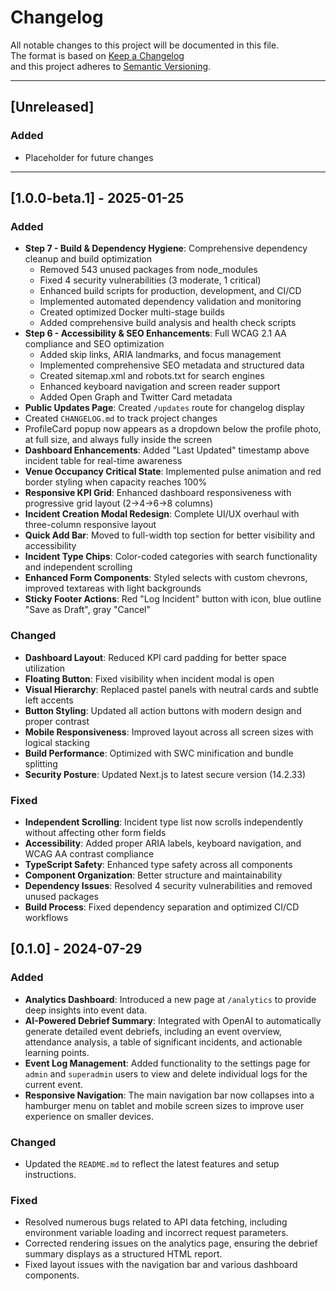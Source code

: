 # Changelog

All notable changes to this project will be documented in this file.  
The format is based on [Keep a Changelog](https://keepachangelog.com/en/1.0.0/)  
and this project adheres to [Semantic Versioning](https://semver.org/spec/v2.0.0.html).

---

## [Unreleased]
### Added
- Placeholder for future changes

---

## [1.0.0-beta.1] - 2025-01-25

### Added
- **Step 7 - Build & Dependency Hygiene**: Comprehensive dependency cleanup and build optimization
  - Removed 543 unused packages from node_modules
  - Fixed 4 security vulnerabilities (3 moderate, 1 critical)
  - Enhanced build scripts for production, development, and CI/CD
  - Implemented automated dependency validation and monitoring
  - Created optimized Docker multi-stage builds
  - Added comprehensive build analysis and health check scripts
- **Step 6 - Accessibility & SEO Enhancements**: Full WCAG 2.1 AA compliance and SEO optimization
  - Added skip links, ARIA landmarks, and focus management
  - Implemented comprehensive SEO metadata and structured data
  - Created sitemap.xml and robots.txt for search engines
  - Enhanced keyboard navigation and screen reader support
  - Added Open Graph and Twitter Card metadata
- **Public Updates Page**: Created `/updates` route for changelog display
- Created `CHANGELOG.md` to track project changes
- ProfileCard popup now appears as a dropdown below the profile photo, at full size, and always fully inside the screen
- **Dashboard Enhancements**: Added "Last Updated" timestamp above incident table for real-time awareness
- **Venue Occupancy Critical State**: Implemented pulse animation and red border styling when capacity reaches 100%
- **Responsive KPI Grid**: Enhanced dashboard responsiveness with progressive grid layout (2→4→6→8 columns)
- **Incident Creation Modal Redesign**: Complete UI/UX overhaul with three-column responsive layout
- **Quick Add Bar**: Moved to full-width top section for better visibility and accessibility
- **Incident Type Chips**: Color-coded categories with search functionality and independent scrolling
- **Enhanced Form Components**: Styled selects with custom chevrons, improved textareas with light backgrounds
- **Sticky Footer Actions**: Red "Log Incident" button with icon, blue outline "Save as Draft", gray "Cancel"

### Changed
- **Dashboard Layout**: Reduced KPI card padding for better space utilization
- **Floating Button**: Fixed visibility when incident modal is open
- **Visual Hierarchy**: Replaced pastel panels with neutral cards and subtle left accents
- **Button Styling**: Updated all action buttons with modern design and proper contrast
- **Mobile Responsiveness**: Improved layout across all screen sizes with logical stacking
- **Build Performance**: Optimized with SWC minification and bundle splitting
- **Security Posture**: Updated Next.js to latest secure version (14.2.33)

### Fixed
- **Independent Scrolling**: Incident type list now scrolls independently without affecting other form fields
- **Accessibility**: Added proper ARIA labels, keyboard navigation, and WCAG AA contrast compliance
- **TypeScript Safety**: Enhanced type safety across all components
- **Component Organization**: Better structure and maintainability
- **Dependency Issues**: Resolved 4 security vulnerabilities and removed unused packages
- **Build Process**: Fixed dependency separation and optimized CI/CD workflows

## [0.1.0] - 2024-07-29

### Added
- **Analytics Dashboard**: Introduced a new page at `/analytics` to provide deep insights into event data.
- **AI-Powered Debrief Summary**: Integrated with OpenAI to automatically generate detailed event debriefs, including an event overview, attendance analysis, a table of significant incidents, and actionable learning points.
- **Event Log Management**: Added functionality to the settings page for `admin` and `superadmin` users to view and delete individual logs for the current event.
- **Responsive Navigation**: The main navigation bar now collapses into a hamburger menu on tablet and mobile screen sizes to improve user experience on smaller devices.

### Changed
- Updated the `README.md` to reflect the latest features and setup instructions.

### Fixed
- Resolved numerous bugs related to API data fetching, including environment variable loading and incorrect request parameters.
- Corrected rendering issues on the analytics page, ensuring the debrief summary displays as a structured HTML report.
- Fixed layout issues with the navigation bar and various dashboard components. 